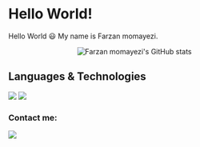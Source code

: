 ﻿# Hello World!

Hello World 😃
My name is Farzan momayezi.


<p align="center">
  <img src="https://github-readme-stats.vercel.app/api?username=Farzan-lab&show_icons=true&theme=monokai" alt="Farzan momayezi's GitHub stats" />
</p>

## Languages & Technologies

[![](https://img.shields.io/badge/-python3-orange?style=for-the-badge&logo=python)](https://www.python.org/)
[![](https://img.shields.io/badge/-c-orange?style=for-the-badge&logo=c)](https://en.wikipedia.org/wiki/C_%28programming_language%29)

### Contact me:

[![](https://img.shields.io/badge/-farzanmomayezi@gmail.com-lightgray?style=for-the-badge&logo=gmail)](mailto:farzanmomayezi@gmail.com)
